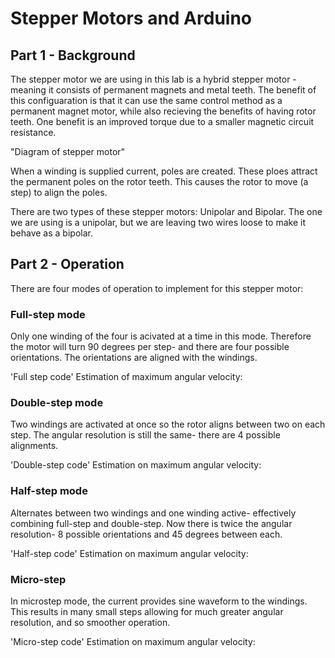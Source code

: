 # Stepper Motors and Arduino

## Part 1 - Background

The stepper motor we are using in this lab is a hybrid stepper motor - meaning it consists of permanent magnets and metal teeth. The benefit of this configuaration is that it can use the same control method as a permanent magnet motor, while also recieving the benefits of having rotor teeth. One benefit is an improved torque due to a smaller magnetic circuit resistance.

"Diagram of stepper motor"

When a winding is supplied current, poles are created. These ploes attract the permanent poles on the rotor teeth. This causes the rotor to move (a step) to align the poles. 

There are two types of these stepper motors: Unipolar and Bipolar. The one we are using is a unipolar, but we are leaving two wires loose to make it behave as a bipolar.

## Part 2 - Operation

There are four modes of operation to implement for this stepper motor:

### Full-step mode

Only one winding of the four is acivated at a time in this mode. Therefore the motor will turn 90 degrees per step- and there are four possible orientations. The orientations are aligned with the windings.

'Full step code'
Estimation of maximum angular velocity:

### Double-step mode

Two windings are activated at once so the rotor aligns between two on each step. The angular resolution is still the same- there are 4 possible alignments.

'Double-step code'
Estimation on maximum angular velocity:

### Half-step mode

Alternates between two windings and one winding active- effectively combining full-step and double-step. Now there is twice the angular resolution- 8 possible orientations and 45 degrees between each.

'Half-step code'
Estimation on maximum angular velocity:

### Micro-step

In microstep mode, the current provides sine waveform to the windings. This results in many small steps allowing for much greater angular resolution, and so smoother operation.

'Micro-step code'
Estimation on maximum angular velocity:
